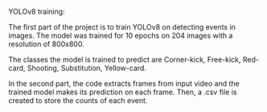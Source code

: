 YOLOv8 training:

The first part of the project is to train YOLOv8 on detecting events in images. The model was trained for 10 epochs on 204 images with a resolution of 800x800.

The classes the model is trained to predict are Corner-kick, Free-kick, Red-card, Shooting, Substitution, Yellow-card.


In the second part, the code extracts frames from input video and the trained model makes its prediction on each frame. Then, a .csv file is created to store the counts of each event.
